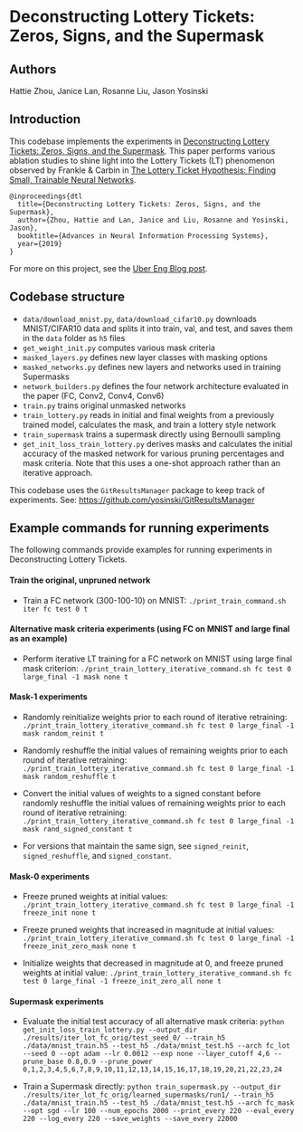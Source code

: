 # Deconstructing Lottery Tickets: Zeros, Signs, and the Supermask

## Authors
Hattie Zhou, Janice Lan, Rosanne Liu, Jason Yosinski

## Introduction
This codebase implements the experiments in [Deconstructing Lottery Tickets: Zeros, Signs, and the Supermask](https://arxiv.org/abs/1905.01067). This paper performs various ablation studies to shine light into the Lottery Tickets (LT) phenomenon observed by Frankle & Carbin in [The Lottery Ticket Hypothesis: Finding Small, Trainable Neural Networks](https://arxiv.org/abs/1803.03635).

```
@inproceedings{dtl
  title={Deconstructing Lottery Tickets: Zeros, Signs, and the Supermask},
  author={Zhou, Hattie and Lan, Janice and Liu, Rosanne and Yosinski, Jason},
  booktitle={Advances in Neural Information Processing Systems},
  year={2019}
}
```

For more on this project, see the [Uber Eng Blog post](https://eng.uber.com/deconstructing-lottery-tickets/).


## Codebase structure
- `data/download_mnist.py`, `data/download_cifar10.py` downloads MNIST/CIFAR10 data and splits it into train, val, and test, and saves them in the `data` folder as `h5` files
- `get_weight_init.py` computes various mask criteria
- `masked_layers.py` defines new layer classes with masking options
- `masked_networks.py` defines new layers and networks used in training Supermasks
- `network_builders.py` defines the four network architecture evaluated in the paper (FC, Conv2, Conv4, Conv6)
- `train.py` trains original unmasked networks
- `train_lottery.py` reads in initial and final weights from a previously trained model, calculates the mask, and train a lottery style network 
- `train_supermask` trains a supermask directly using Bernoulli sampling 
- `get_init_loss_train_lottery.py` derives masks and calculates the initial accuracy of the masked network for various pruning percentages and mask criteria. Note that this uses a one-shot approach rather than an iterative approach.

This codebase uses the `GitResultsManager` package to keep track of experiments. See: https://github.com/yosinski/GitResultsManager

## Example commands for running experiments
The following commands provide examples for running experiments in Deconstructing Lottery Tickets.

#### Train the original, unpruned network
- Train a FC network (300-100-10) on MNIST: `./print_train_command.sh iter fc test 0 t`

#### Alternative mask criteria experiments (using FC on MNIST and large final as an example)
- Perform iterative LT training for a FC network on MNIST using large final mask criterion: `./print_train_lottery_iterative_command.sh fc test 0 large_final -1 mask none t`

#### Mask-1 experiments 
- Randomly reinitialize weights prior to each round of iterative retraining: `./print_train_lottery_iterative_command.sh fc test 0 large_final -1 mask random_reinit t`

- Randomly reshuffle the initial values of remaining weights prior to each round of iterative retraining: `./print_train_lottery_iterative_command.sh fc test 0 large_final -1 mask random_reshuffle t`

- Convert the initial values of weights to a signed constant before randomly reshuffle the initial values of remaining weights prior to each round of iterative retraining: `./print_train_lottery_iterative_command.sh fc test 0 large_final -1 mask rand_signed_constant t`

- For versions that maintain the same sign, see `signed_reinit`, `signed_reshuffle`, and `signed_constant`.

#### Mask-0 experiments
- Freeze pruned weights at initial values: `./print_train_lottery_iterative_command.sh fc test 0 large_final -1 freeze_init none t`

- Freeze pruned weights that increased in magnitude at initial values: `./print_train_lottery_iterative_command.sh fc test 0 large_final -1 freeze_init_zero_mask none t`

- Initialize weights that decreased in magnitude at 0, and freeze pruned weights at initial value: `./print_train_lottery_iterative_command.sh fc test 0 large_final -1 freeze_init_zero_all none t`

#### Supermask experiments
- Evaluate the initial test accuracy of all alternative mask criteria: `python get_init_loss_train_lottery.py --output_dir ./results/iter_lot_fc_orig/test_seed_0/ --train_h5 ./data/mnist_train.h5 --test_h5 ./data/mnist_test.h5 --arch fc_lot --seed 0 --opt adam --lr 0.0012 --exp none --layer_cutoff 4,6 --prune_base 0.8,0.9 --prune_power 0,1,2,3,4,5,6,7,8,9,10,11,12,13,14,15,16,17,18,19,20,21,22,23,24`

- Train a Supermask directly: `python train_supermask.py --output_dir ./results/iter_lot_fc_orig/learned_supermasks/run1/ --train_h5 ./data/mnist_train.h5 --test_h5 ./data/mnist_test.h5 --arch fc_mask --opt sgd --lr 100 --num_epochs 2000 --print_every 220 --eval_every 220 --log_every 220 --save_weights --save_every 22000`
